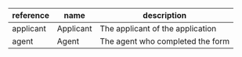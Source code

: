 reference | name | description
--- | --- | ---
applicant | Applicant | The applicant of the application
agent | Agent | The agent who completed the form
